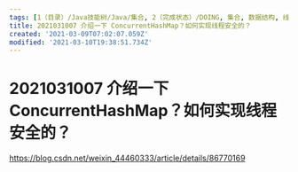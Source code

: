 ```yaml
---
tags: [1（目录）/Java技能树/Java/集合, 2（完成状态）/DOING, 集合, 数据结构, 线程安全, ConcurrentHashMap]
title: 2021031007 介绍一下 ConcurrentHashMap？如何实现线程安全的？
created: '2021-03-09T07:02:07.059Z'
modified: '2021-03-10T19:38:51.734Z'
---
```


# 2021031007 介绍一下 ConcurrentHashMap？如何实现线程安全的？

https://blog.csdn.net/weixin_44460333/article/details/86770169
